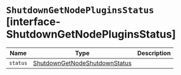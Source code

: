 # `ShutdownGetNodePluginsStatus` [interface-ShutdownGetNodePluginsStatus]

| Name | Type | Description |
| - | - | - |
| `status` | [ShutdownGetNodeShutdownStatus](./ShutdownGetNodeShutdownStatus.md) | &nbsp; |
